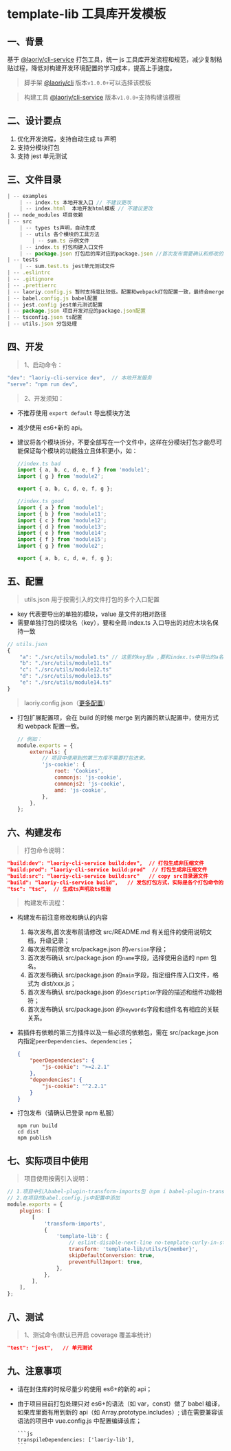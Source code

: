 # template-lib 工具库开发模板

## 一、背景

基于 [@laoriy/cli-service](http://git.aqara.com/root/AIOT_aqara-npm-libs/-/tree/ops/aqara-cli/cli-service) 打包工具，统一 js 工具库开发流程和规范，减少复制粘贴过程，降低对构建开发环境配置的学习成本，提高上手速度。

> 脚手架 [@laoriy/cli](http://git.aqara.com/root/AIOT_aqara-npm-libs/-/tree/ops/aqara-cli/cli) 版本`v1.0.0+`可以选择该模板

> 构建工具 [@laoriy/cli-service](http://git.aqara.com/root/AIOT_aqara-npm-libs/-/tree/ops/aqara-cli/cli-service) 版本`v1.0.0+`支持构建该模板

## 二、设计要点

1. 优化开发流程，支持自动生成 ts 声明
2. 支持分模块打包
3. 支持 jest 单元测试

## 三、文件目录

```js
| -- examples
    | -- index.ts 本地开发入口 // 不建议更改
    | -- index.html  本地开发html模板 // 不建议更改
| -- node_modules 项目依赖
| -- src
    | -- types ts声明，自动生成
    | -- utils 各个模块的工具方法
        | -- sum.ts 示例文件
    | -- index.ts 打包构建入口文件
    | -- package.json 打包后的库对应的package.json //首次发布需要确认和修改的内容见下方详细说明
| -- tests
    | -- sum.test.ts jest单元测试文件
| -- .eslintrc
| -- .gitignore
| -- .prettierrc
| -- laoriy.config.js 暂时支持度比较低。配置和webpack打包配置一致，最终会merge到一起。只支持build的相关配置
| -- babel.config.js babel配置
| -- jest.config jest单元测试配置
| -- package.json 项目开发对应的package.json配置
| -- tsconfig.json ts配置
| -- utils.json 分包处理
```

## 四、开发

> 1、启动命令：

```js
"dev": "laoriy-cli-service dev",  // 本地开发服务
"serve": "npm run dev",
```

> 2、开发须知：

-   不推荐使用 `export default` 导出模块方法

-   减少使用 es6+新的 api。

-   建议将各个模块拆分，不要全部写在一个文件中，这样在分模块打包才能尽可能保证每个模块的功能独立且体积更小，如：

    ```js
    //index.ts bad
    import { a, b, c, d, e, f } from 'module1';
    import { g } from 'module2';

    export { a, b, c, d, e, f, g };

    //index.ts good
    import { a } from 'module1';
    import { b } from 'module11';
    import { c } from 'module12';
    import { d } from 'module13';
    import { e } from 'module14';
    import { f } from 'module15';
    import { g } from 'module2';

    export { a, b, c, d, e, f, g };
    ```

## 五、配置

> utils.json 用于按需引入的文件打包的多个入口配置

-   key 代表要导出的单独的模块，value 是文件的相对路径
-   需要单独打包的模块名（key），要和全局 index.ts 入口导出的对应木块名保持一致

```js
// utils.json
{
    "a": "./src/utils/module1.ts" // 这里的key是a ,要和index.ts中导出的a名称保持一致
    "b": "./src/utils/module11.ts"
    "c": "./src/utils/module12.ts"
    "d": "./src/utils/module13.ts"
    "e": "./src/utils/module14.ts"
}
```

> laoriy.config.json（[更多配置](http://git.aqara.com/root/AIOT_aqara-npm-libs/-/tree/ops/aqara-cli/cli-service#aqaraconfigjs%E9%85%8D%E7%BD%AE%E9%A1%B9)）

-   打包扩展配置项，会在 build 的时候 merge 到内置的默认配置中，使用方式和 webpack 配置一致。

    ```js
    // 例如：
    module.exports = {
        externals: {
            // 项目中使用到的第三方库不需要打包进来。
            'js-cookie': {
                root: 'Cookies',
                commonjs: 'js-cookie',
                commonjs2: 'js-cookie',
                amd: 'js-cookie',
            },
        },
    };
    ```

## 六、构建发布

> 打包命令说明：

```json
"build:dev": "laoriy-cli-service build:dev",  // 打包生成非压缩文件
"build:prod": "laoriy-cli-service build:prod"  // 打包生成非压缩文件
"build:src": "laoriy-cli-service build:src"   // copy src目录源文件
"build": "laoriy-cli-service build",   // 发包打包方式，实际是各个打包命令的集合
"tsc": "tsc",  // 生成ts声明及ts校验

```

> 构建发布流程：

-   构建发布前注意修改和确认的内容

    1. 每次发布,首次发布前请修改 src/README.md 有关组件的使用说明文档，升级记录；
    2. 每次发布前修改 src/package.json 的`version`字段；
    3. 首次发布确认 src/package.json 的`name`字段，选择使用合适的 npm 包名。
    4. 首次发布确认 src/package.json 的`main`字段，指定组件库入口文件，格式为 dist/xxx.js；
    5. 首次发布确认 src/package.json 的`description`字段的描述和组件功能相符；
    6. 首次发布确认 src/package.json 的`keywords`字段和组件名有相应的关联关系。

-   若插件有依赖的第三方插件以及一些必须的依赖包，需在 src/package.json 内指定`peerDependencies`、`dependencies`；

    ```json
    {
        "peerDependencies": {
            "js-cookie": ">=2.2.1"
        },
        "dependencies": {
            "js-cookie": "^2.2.1"
        }
    }
    ```

-   打包发布（请确认已登录 npm 私服）
    ```
    npm run build
    cd dist
    npm publish
    ```

## 七、实际项目中使用

> 项目使用按需引入说明：

```js
// 1.项目中引入babel-plugin-transform-imports包（npm i babel-plugin-transform-imports -D）
// 2.在项目的babel.config.js中配置中添加
module.exports = {
    plugins: [
        [
            'transform-imports',
            {
                'template-lib': {
                    // eslint-disable-next-line no-template-curly-in-string
                    transform: 'template-lib/utils/${member}',
                    skipDefaultConversion: true,
                    preventFullImport: true,
                },
            },
        ],
    ],
};
```

## 八、测试

> 1、测试命令(默认已开启 coverage 覆盖率统计)

```json
"test": "jest",   // 单元测试
```

## 九、注意事项

-   请在封住库的时候尽量少的使用 es6+的新的 api；

-   由于项目目前打包处理只对 es6+的语法（如 var，const）做了 babel 编译，如果库里面有用到新的 api（如 Array.prototype.includes）;
    请在需要兼容该语法的项目中 vue.config.js 中配置编译该库；

        ```js
        transpileDependencies: ['laoriy-lib'],
        ```

